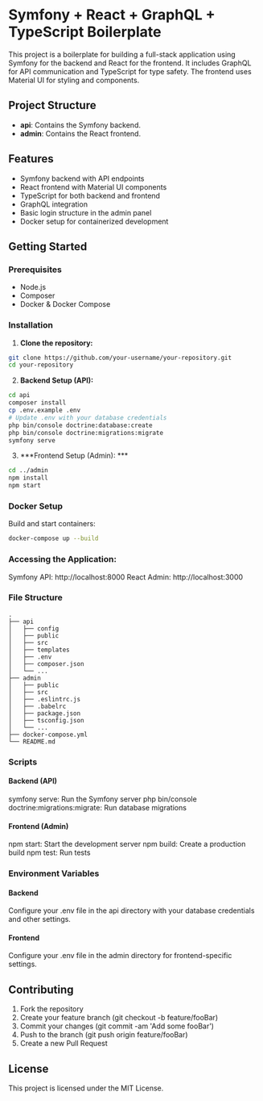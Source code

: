 # Symfony + React + GraphQL + TypeScript Boilerplate

This project is a boilerplate for building a full-stack application using Symfony for the backend and React for the frontend. It includes GraphQL for API communication and TypeScript for type safety. The frontend uses Material UI for styling and components.

## Project Structure

- **api**: Contains the Symfony backend.
- **admin**: Contains the React frontend.

## Features

- Symfony backend with API endpoints
- React frontend with Material UI components
- TypeScript for both backend and frontend
- GraphQL integration
- Basic login structure in the admin panel
- Docker setup for containerized development

## Getting Started

### Prerequisites

- Node.js
- Composer
- Docker & Docker Compose

### Installation

1. **Clone the repository:**

  ```bash
  git clone https://github.com/your-username/your-repository.git
  cd your-repository
  ```   

2. **Backend Setup (API):**

  ```bash
  cd api
  composer install
  cp .env.example .env
  # Update .env with your database credentials
  php bin/console doctrine:database:create
  php bin/console doctrine:migrations:migrate
  symfony serve
  ```

3. ***Frontend Setup (Admin): ***

  ```bash
  cd ../admin
  npm install
  npm start
  ```

### Docker Setup

Build and start containers:

  ```bash
  docker-compose up --build
  ```

### Accessing the Application:

Symfony API: http://localhost:8000
React Admin: http://localhost:3000


### File Structure
  ```
  .
  ├── api
  │   ├── config
  │   ├── public
  │   ├── src
  │   ├── templates
  │   ├── .env
  │   ├── composer.json
  │   └── ...
  ├── admin
  │   ├── public
  │   ├── src
  │   ├── .eslintrc.js
  │   ├── .babelrc
  │   ├── package.json
  │   ├── tsconfig.json
  │   └── ...
  ├── docker-compose.yml
  └── README.md
  ```

### Scripts

#### Backend (API)

symfony serve: Run the Symfony server
php bin/console doctrine:migrations:migrate: Run database migrations

#### Frontend (Admin)
npm start: Start the development server
npm build: Create a production build
npm test: Run tests

### Environment Variables
#### Backend
Configure your .env file in the api directory with your database credentials and other settings.
#### Frontend
Configure your .env file in the admin directory for frontend-specific settings.

## Contributing
1. Fork the repository
2. Create your feature branch (git checkout -b feature/fooBar)
3. Commit your changes (git commit -am 'Add some fooBar')
4. Push to the branch (git push origin feature/fooBar)
5. Create a new Pull Request

## License
This project is licensed under the MIT License.